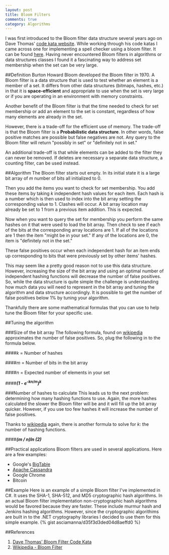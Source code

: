 ```yaml
---
layout: post
title: Bloom Filters
comments: true
category: Algorithms
---
```

I was first introduced to the Bloom filter data structure several years ago on Dave Thomas'
[code kata website](http://codekata.com/). While working through his code katas I came across one for
implementing a spell checker using a bloom filter. It can be found
[here](http://codekata.com/kata/kata05-blu-filters/). Having never encountered
Bloom filters in algorithms or data structures classes I found it a fascinating way to address set membership when the set can be very large.  
<!--more-->  

##Definition
Burton Howard Bloom developed the Bloom filter in 1970. A Bloom filter is a data structure that is used to test whether an element is a
member of a set. It differs from other data structures (bitmaps, hashes, etc.)
in that it is **space-efficient** and appropriate to use when the set is very
large or if you are operating in an environment with memory constraints.  

Another benefit of the Bloom filter is that the time needed to check for set membership or add an element to the set is constant, regardless of how many elements are already in the set.  

However, there is a trade-off for the efficient use of memory. The  trade-off
is that the Bloom filter is a **Probabilistic data structure**. In other words,
false positive matches are possible but false negatives are not.  Any query to
the Bloom filter will return "possibly in set" or "definitely not in set."  

An additional trade-off is that while elements can be added to the filter they can never be removed.  If deletes are necessary a separate data structure, a counting filter, can be used instead.  

##Algorithm
The Bloom filter starts out empty. In its initial state it is a large bit array
of _m_ number of bits all initialized to 0.  

Then you add the items you want to check for set membership. You add these items by taking _k_ independent hash values for each item. Each hash is a number which is then used to index into the bit array setting the corresponding value to 1. Clashes will occur. A bit array location may already be set to 1 from a previous item addition. This is expected.  

Now when you want to query the set for membership you perform the same hashes
on it that were used to load the bit array. Then check to see if each of the
bits at the corresponding array locations are 1.  If all of the locations are 1 then the item "might be in your set." If any of the locations are 0, the item is "definitely not in the set."  

These false positives occur when each independent hash for an item ends up corresponding to bits that were previously set by other items' hashes.  

This may seem like a pretty good reason not to use this data structure.
However, increasing the size of the bit array and using an optimal number of
independent hashing functions will decrease the number of false positives.  So,
while the data structure is quite simple the challenge is understanding how
much data you will need to represent in the bit array and tuning the algorithm
and data structure accordingly. It is possible to get the number of false
positives below 1% by tuning your algorithm.  

Thankfully there are some mathematical formulas that you can use to help tune
the Bloom filter for your specific use.  

##Tuning the algorithm  

###Size of the bit array
The following formula, found on
[wikipedia](http://en.wikipedia.org/wiki/Bloom_filter) approximates the number
of false positives.  So, plug the following in to the formula below.

####_k_ = Number of hashes  

####_m_ = Number of bits in the bit array  

####_n_ = Expected number of elements in your set  

####**_(1 - e<sup>-kn/m</sup>)<sup>k</sup>_**

###Number of hashes to calculate
This leads us to the next problem: determining how many hashing functions to use. Again, the more hashes calculated the slower the Bloom filter will be and it will fill up the bit array quicker. However, if you use too few hashes it will increase the number of false positives.  

Thanks to [wikipedia](http://en.wikipedia.org/wiki/Bloom_filter) again, there
is another formula to solve for _k_: the number of hashing functions.

####**_(m / n)ln (2)_**

##Practical applications
Bloom filters are used in several applications. Here are a few examples:

* Google's [BigTable](http://en.wikipedia.org/wiki/BigTable)
* [Apache Cassandra](http://en.wikipedia.org/wiki/Apache_Cassandra)
* Google Chrome
* Bitcoin

##Example
Here is an example of a simple Bloom filter I've implemented in C#. It uses the
SHA-1, SHA-512, and MD5 cryptographic hash algorithms. In an actual Bloom
filter implementation non-cryptographic hash algorithms would be favored
because they are faster. These include murmur hash and Jenkins hashing
algorithms.  However, since the cryptographic algorithims are built in to the .NET cryptography libraries I decided to use them for this simple example.
{% gist asciamanna/d35f3d3ded04d8aeffd0 %}

##References
1. [Dave Thomas' Bloom Filter Code Kata](http://codekata.com/kata/kata05-bloom-filters/)
1. [Wikipedia - Bloom Filter](http://en.wikipedia.org/wiki/Bloom_filter)
